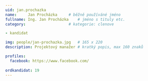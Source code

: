 ```yaml
---
uid: jan.prochazka
name:     Jan Procházka 	# běžně používáné jméno
fullname: Ing. Jan Procházka 	# jméno s tituly etc.
category:                   # kategorie: clenove

- kandidat

img: people/jan-prochazka.jpg   # 165 x 220
description: Projektový manažer # kratký popis, max 160 znaků

profiles:
  facebook: https://www.facebook.com/
  
ordkandidat: 19
---
```

